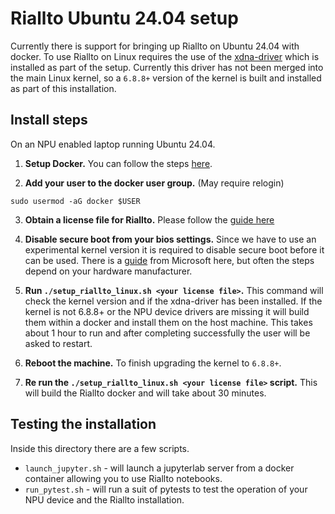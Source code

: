 # Riallto Ubuntu 24.04 setup

Currently there is support for bringing up Riallto on Ubuntu 24.04 with docker.
To use Riallto on Linux requires the use of the [xdna-driver](https://github.com/amd/xdna-driver) which is installed as part of the setup.
Currently this driver has not been merged into the main Linux kernel, so a `6.8.8+` version of the kernel is built and installed as part of this installation.

## Install steps

On an NPU enabled laptop running Ubuntu 24.04.

1. __Setup Docker.__ 
You can follow the steps [here](https://docs.docker.com/desktop/install/ubuntu/).

2. __Add your user to the docker user group.__ (May require relogin)
```
sudo usermod -aG docker $USER
```

3. __Obtain a license file for Riallto.__
Please follow the [guide here](https://riallto.ai/prerequisites-aie-license.html#prerequisites-aie-license)

4. __Disable secure boot from your bios settings.__ Since we have to use an experimental kernel version it is required to disable secure boot before it can be used. There is a [guide](https://learn.microsoft.com/en-us/windows-hardware/manufacture/desktop/disabling-secure-boot?view=windows-11) from Microsoft here, but often the steps depend on your hardware manufacturer.

5. __Run `./setup_riallto_linux.sh <your license file>`.__
This command will check the kernel version and if the xdna-driver has been installed. If the kernel is not 6.8.8+ or the NPU device drivers are missing it will build them within a docker and install them on the host machine. This takes about 1 hour to run and after completing successfully the user will be asked to restart.

6. __Reboot the machine.__ 
To finish upgrading the kernel to `6.8.8+`.

7. __Re run the `./setup_riallto_linux.sh <your license file>` script.__
This will build the Riallto docker and will take about 30 minutes.

## Testing the installation
Inside this directory there are a few scripts.

* `launch_jupyter.sh` - will launch a jupyterlab server from a docker container allowing you to use Riallto notebooks.
* `run_pytest.sh` - will run a suit of pytests to test the operation of your NPU device and the Riallto installation.

